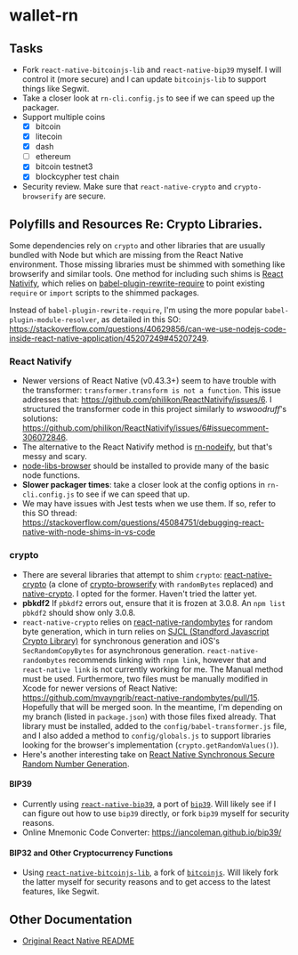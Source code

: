 # wallet-rn

## Tasks
* Fork `react-native-bitcoinjs-lib` and `react-native-bip39` myself. I will control it (more secure) and I can update `bitcoinjs-lib` to support things like Segwit.
* Take a closer look at `rn-cli.config.js` to see if we can speed up the packager.
* Support multiple coins
  * [x] bitcoin
  * [x] litecoin
  * [x] dash
  * [ ] ethereum
  * [x] bitcoin testnet3
  * [x] blockcypher test chain
* Security review. Make sure that `react-native-crypto` and `crypto-browserify` are secure.


## Polyfills and Resources Re: Crypto Libraries.

Some dependencies rely on `crypto` and other libraries that are usually bundled with Node but which are missing from the React Native environment. Those missing libraries must be shimmed with something like browserify and similar tools. One method for including such shims is [React Nativify](https://github.com/philikon/ReactNativify), which relies on [babel-plugin-rewrite-require](https://www.npmjs.com/package/babel-plugin-rewrite-require) to point existing `require` or `import` scripts to the shimmed packages.

Instead of `babel-plugin-rewrite-require`, I'm using the more popular `babel-plugin-module-resolver`, as detailed in this SO: https://stackoverflow.com/questions/40629856/can-we-use-nodejs-code-inside-react-native-application/45207249#45207249.

### React Nativify

* Newer versions of React Native (v0.43.3+) seem to have trouble with the transformer: `transformer.transform is not a function`. This issue addresses that: https://github.com/philikon/ReactNativify/issues/6. I structured the transformer code in this project similarly to _wswoodruff_'s solutions: https://github.com/philikon/ReactNativify/issues/6#issuecomment-306072846.
* The alternative to the React Nativify method is [rn-nodeify](https://github.com/mvayngrib/rn-nodeify/), but that's messy and scary.
* [node-libs-browser](https://github.com/webpack/node-libs-browser) should be installed to provide many of the basic node functions.
* **Slower packager times**: take a closer look at the config options in `rn-cli.config.js` to see if we can speed that up.
* We may have issues with Jest tests when we use them. If so, refer to this SO thread: https://stackoverflow.com/questions/45084751/debugging-react-native-with-node-shims-in-vs-code

### crypto
* There are several libraries that attempt to shim `crypto`: [react-native-crypto](https://github.com/mvayngrib/react-native-crypto) (a clone of [crypto-browserify](https://github.com/crypto-browserify/crypto-browserify) with `randomBytes` replaced) and [native-crypto](https://github.com/calvinmetcalf/native-crypto). I opted for the former. Haven't tried the latter yet.
* **pbkdf2** If `pbkdf2` errors out, ensure that it is frozen at 3.0.8. An `npm list pbkdf2` should show only 3.0.8.
* `react-native-crypto` relies on [react-native-randombytes](https://github.com/mvayngrib/react-native-randombytes) for random byte generation, which in turn relies on [SJCL (Standford Javascript Crypto Library)](https://github.com/bitwiseshiftleft/sjcl/) for synchronous generation and iOS's `SecRandomCopyBytes` for asynchronous generation. `react-native-randombytes` recommends linking with `rnpm link`, however that and `react-native link` is not currently working for me. The Manual method must be used. Furthermore, two files must be manually modified in Xcode for newer versions of React Native: https://github.com/mvayngrib/react-native-randombytes/pull/15. Hopefully that will be merged soon. In the meantime, I'm depending on my branch (listed in `package.json`) with those files fixed already. That library must be installed, added to the `config/babel-transformer.js` file, and I also added a method to `config/globals.js` to support libraries looking for the browser's implementation (`crypto.getRandomValues()`).
* Here's another interesting take on [React Native Synchronous Secure Random Number Generation](https://stackoverflow.com/questions/34732159/react-native-synchronous-secure-random-number-generation).

#### BIP39
* Currently using [`react-native-bip39`](https://github.com/novalabio/react-native-bip39), a port of [`bip39`](https://github.com/bitcoinjs/bip39). Will likely see if I can figure out how to use `bip39` directly, or fork `bip39` myself for security reasons.
* Online Mnemonic Code Converter: https://iancoleman.github.io/bip39/

#### BIP32 and Other Cryptocurrency Functions
* Using [`react-native-bitcoinjs-lib`](https://github.com/novalabio/react-native-bitcoinjs-lib), a fork of [`bitcoinjs`](https://github.com/bitcoinjs/bitcoinjs-lib). Will likely fork the latter myself for security reasons and to get access to the latest features, like Segwit.

## Other Documentation
* [Original React Native README](/docs/react-native.md)
